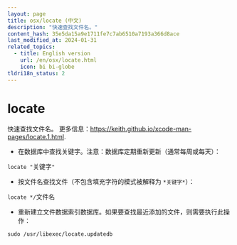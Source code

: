 ```yaml
---
layout: page
title: osx/locate (中文)
description: "快速查找文件名。"
content_hash: 35e5da15a9e1711fe7c7ab6510a7193a366d8ace
last_modified_at: 2024-01-31
related_topics:
  - title: English version
    url: /en/osx/locate.html
    icon: bi bi-globe
tldri18n_status: 2
---
```

# locate

快速查找文件名。
更多信息：<https://keith.github.io/xcode-man-pages/locate.1.html>.

- 在数据库中查找关键字。注意：数据库定期重新更新（通常每周或每天）：

`locate "`<span class="tldr-var badge badge-pill bg-dark-lm bg-white-dm text-white-lm text-dark-dm font-weight-bold">关键字</span>`"`

- 按文件名查找文件（不包含填充字符的模式被解释为 `*关键字*`）：

`locate */`<span class="tldr-var badge badge-pill bg-dark-lm bg-white-dm text-white-lm text-dark-dm font-weight-bold">文件名</span>

- 重新建立文件数据索引数据库。如果要查找最近添加的文件，则需要执行此操作：

`sudo /usr/libexec/locate.updatedb`
